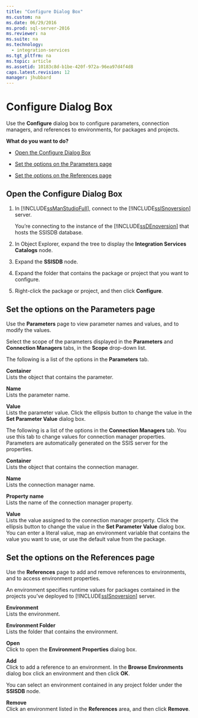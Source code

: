 ```yaml
---
title: "Configure Dialog Box"
ms.custom: na
ms.date: 06/29/2016
ms.prod: sql-server-2016
ms.reviewer: na
ms.suite: na
ms.technology: 
  - integration-services
ms.tgt_pltfrm: na
ms.topic: article
ms.assetid: 10183c8d-b1be-420f-972a-96ea97d4f4d8
caps.latest.revision: 12
manager: jhubbard
---
```

# Configure Dialog Box
Use the **Configure** dialog box to configure parameters, connection managers, and references to environments, for packages and projects.  
  
 **What do you want to do?**  
  
-   [Open the Configure Dialog Box](#open_dialog)  
  
-   [Set the options on the Parameters page](#parameter)  
  
-   [Set the options on the References page](#references)  
  
##  <a name="open_dialog"></a> Open the Configure Dialog Box  
  
1.  In [!INCLUDE[ssManStudioFull](../../Topics/TopicNameContainA/tokens/ssManStudioFull_md.md)], connect to the [!INCLUDE[ssISnoversion](../../Topics/TopicNameContainA/tokens/ssISnoversion_md.md)] server.  
  
     You’re connecting to the instance of the [!INCLUDE[ssDEnoversion](../../Topics/TopicNameContainA/tokens/ssDEnoversion_md.md)] that hosts the SSISDB database.  
  
2.  In Object Explorer, expand the tree to display the **Integration Services Catalogs** node.  
  
3.  Expand the **SSISDB** node.  
  
4.  Expand the folder that contains the package or project that you want to configure.  
  
5.  Right-click the package or project, and then click **Configure**.  
  
##  <a name="parameter"></a> Set the options on the Parameters page  
 Use the **Parameters** page to view parameter names and values, and to modify the values.  
  
 Select the scope of the parameters displayed in the **Parameters** and **Connection Managers** tabs, in the **Scope** drop-down list.  
  
 The following is a list of the options in the **Parameters** tab.  
  
 **Container**  
 Lists the object that contains the parameter.  
  
 **Name**  
 Lists the parameter name.  
  
 **Value**  
 Lists the parameter value. Click the ellipsis button to change the value in the **Set Parameter Value** dialog box.  
  
 The following is a list of the options in the **Connection Managers** tab. You use this tab to change values for connection manager properties. Parameters are automatically generated on the SSIS server for the properties.  
  
 **Container**  
 Lists the object that contains the connection manager.  
  
 **Name**  
 Lists the connection manager name.  
  
 **Property name**  
 Lists the name of the connection manager property.  
  
 **Value**  
 Lists the value assigned to the connection manager property. Click the ellipsis button to change the value in the **Set Parameter Value** dialog box. You can enter a literal value, map an environment variable that contains the value you want to use, or use the default value from the package.  
  
##  <a name="references"></a> Set the options on the References page  
 Use the **References** page to add and remove references to environments, and to access environment properties.  
  
 An environment specifies runtime values for packages contained in the projects you’ve deployed to [!INCLUDE[ssISnoversion](../../Topics/TopicNameContainA/tokens/ssISnoversion_md.md)] server.  
  
 **Environment**  
 Lists the environment.  
  
 **Environment Folder**  
 Lists the folder that contains the environment.  
  
 **Open**  
 Click to open the **Environment Properties** dialog box.  
  
 **Add**  
 Click to add a reference to an environment. In the **Browse Environments** dialog box click an environment and then click **OK**.  
  
 You can select an environment contained in any project folder under the **SSISDB** node.  
  
 **Remove**  
 Click an environment listed in the **References** area, and then click **Remove**.